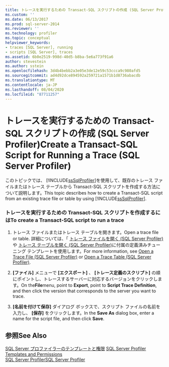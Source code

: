 ```yaml
---
title: トレースを実行するための Transact-SQL スクリプトの作成 (SQL Server Profiler) | Microsoft Docs
ms.custom: ''
ms.date: 06/13/2017
ms.prod: sql-server-2014
ms.reviewer: ''
ms.technology: profiler
ms.topic: conceptual
helpviewer_keywords:
- traces [SQL Server], running
- scripts [SQL Server], traces
ms.assetid: 6b0e2519-998d-40d5-b8ba-5e6a773f91a6
author: stevestein
ms.author: sstein
ms.openlocfilehash: 3d4b4bebb2a3e05e3de12e59c53ccca9c980afd5
ms.sourcegitcommit: ad4d92dce894592a259721a1571b1d8736abacdb
ms.translationtype: MT
ms.contentlocale: ja-JP
ms.lasthandoff: 08/04/2020
ms.locfileid: "87711257"
---
```

# <a name="create-a-transact-sql-script-for-running-a-trace-sql-server-profiler"></a><span data-ttu-id="47b0f-102">トレースを実行するための Transact-SQL スクリプトの作成 (SQL Server Profiler)</span><span class="sxs-lookup"><span data-stu-id="47b0f-102">Create a Transact-SQL Script for Running a Trace (SQL Server Profiler)</span></span>
  <span data-ttu-id="47b0f-103">このトピックでは、 [!INCLUDE[ssSqlProfiler](../../includes/sssqlprofiler-md.md)]を使用して、既存のトレース ファイルまたはトレース テーブルから Transact-SQL スクリプトを作成する方法について説明します。</span><span class="sxs-lookup"><span data-stu-id="47b0f-103">This topic describes how to create a Transact-SQL script from an existing trace file or table by using [!INCLUDE[ssSqlProfiler](../../includes/sssqlprofiler-md.md)].</span></span>  
  
### <a name="to-create-a-transact-sql-script-to-run-a-trace"></a><span data-ttu-id="47b0f-104">トレースを実行するための Transact-SQL スクリプトを作成するには</span><span class="sxs-lookup"><span data-stu-id="47b0f-104">To create a Transact-SQL script to run a trace</span></span>  
  
1.  <span data-ttu-id="47b0f-105">トレース ファイルまたはトレース テーブルを開きます。</span><span class="sxs-lookup"><span data-stu-id="47b0f-105">Open a trace file or table.</span></span> <span data-ttu-id="47b0f-106">詳細については、「 [トレース ファイルを開く &#40;SQL Server Profiler&#41;](open-a-trace-file-sql-server-profiler.md) や [トレース テーブルを開く &#40;SQL Server Profiler&#41;](open-a-trace-table-sql-server-profiler.md)に付属の定義済みチューニング テンプレートを使用します。</span><span class="sxs-lookup"><span data-stu-id="47b0f-106">For more information, see [Open a Trace File &#40;SQL Server Profiler&#41;](open-a-trace-file-sql-server-profiler.md) or [Open a Trace Table &#40;SQL Server Profiler&#41;](open-a-trace-table-sql-server-profiler.md).</span></span>  
  
2.  <span data-ttu-id="47b0f-107">**[ファイル]** メニューで **[エクスポート]** 、 **[トレース定義のスクリプト]** の順にポイントし、トレースするサーバーに対応するバージョンをクリックします。</span><span class="sxs-lookup"><span data-stu-id="47b0f-107">On the**File**menu, point to **Export**, point to **Script Trace Definition**, and then click the version that corresponds to the server you want to trace.</span></span>  
  
3.  <span data-ttu-id="47b0f-108">**[名前を付けて保存]** ダイアログ ボックスで、スクリプト ファイルの名前を入力し、 **[保存]** をクリックします。</span><span class="sxs-lookup"><span data-stu-id="47b0f-108">In the **Save As** dialog box, enter a name for the script file, and then click **Save**.</span></span>  
  
## <a name="see-also"></a><span data-ttu-id="47b0f-109">参照</span><span class="sxs-lookup"><span data-stu-id="47b0f-109">See Also</span></span>  
 <span data-ttu-id="47b0f-110">[SQL Server プロファイラーのテンプレートと権限](sql-server-profiler-templates-and-permissions.md) </span><span class="sxs-lookup"><span data-stu-id="47b0f-110">[SQL Server Profiler Templates and Permissions](sql-server-profiler-templates-and-permissions.md) </span></span>  
 [<span data-ttu-id="47b0f-111">SQL Server Profiler</span><span class="sxs-lookup"><span data-stu-id="47b0f-111">SQL Server Profiler</span></span>](sql-server-profiler.md)  
  
  
